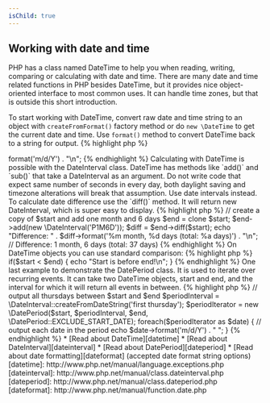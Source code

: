 ```yaml
---
isChild: true
---
```


## Working with date and time

PHP has a class named DateTime to help you when reading, writing, comparing or calculating with date and time. There are
many date and time related functions in PHP besides DateTime, but it provides nice object-oriented interface to most
common uses. It can handle time zones, but that is outside this short introduction.

To start working with DateTime, convert raw date and time string to an object with `createFromFormat()` factory method
or do `new \DateTime` to get the current date and time. Use `format()` method to convert DateTime back to a string for
output.
{% highlight php %}
<?php
$raw = '22. 11. 1968';
$start = \DateTime::createFromFormat('d. m. Y', $raw);

echo "Start date: " . $start->format('m/d/Y') . "\n";
{% endhighlight %}

Calculating with DateTime is possible with the DateInterval class. DateTime has methods like `add()` and `sub()` that
take a DateInterval as an argument. Do not write code that expect same number of seconds in every day, both daylight
saving and timezone alterations will break that assumption. Use date intervals instead. To calculate date difference use
the `diff()` method. It will return new DateInterval, which is super easy to display.
{% highlight php %}
// create a copy of $start and add one month and 6 days
$end = clone $start;
$end->add(new \DateInterval('P1M6D'));

$diff = $end->diff($start);
echo "Difference: " . $diff->format('%m month, %d days (total: %a days)') . "\n";
// Difference: 1 month, 6 days (total: 37 days)
{% endhighlight %}

On DateTime objects you can use standard comparison:
{% highlight php %}
if($start < $end) {
    echo "Start is before end!\n";
}
{% endhighlight %}
    
One last example to demonstrate the DatePeriod class. It is used to iterate over recurring events. It can take two
DateTime objects, start and end, and the interval for which it will return all events in between.
{% highlight php %}
// output all thursdays between $start and $end
$periodInterval = \DateInterval::createFromDateString('first thursday');
$periodIterator = new \DatePeriod($start, $periodInterval, $end, \DatePeriod::EXCLUDE_START_DATE);
foreach($periodIterator as $date)
{
    // output each date in the period
    echo $date->format('m/d/Y') . " ";
}
{% endhighlight %}

* [Read about DateTime][datetime]
* [Read about DateInterval][dateinterval]
* [Read about DatePeriod][dateperiod]
* [Read about date formatting][dateformat] (accepted date format string options)

[datetime]: http://www.php.net/manual/language.exceptions.php 
[dateinterval]: http://www.php.net/manual/class.dateinterval.php
[dateperiod]: http://www.php.net/manual/class.dateperiod.php
[dateformat]: http://www.php.net/manual/function.date.php
